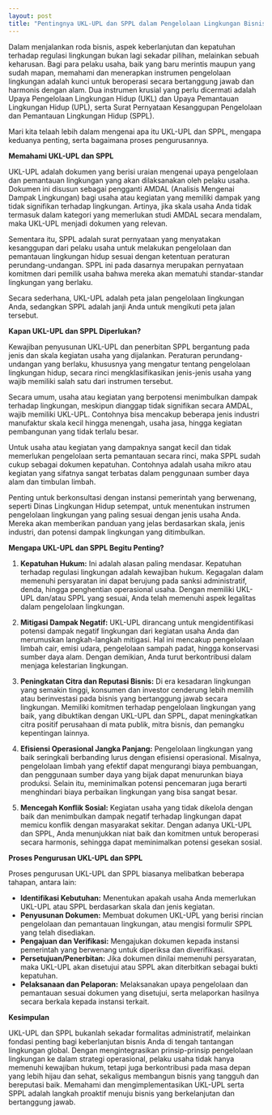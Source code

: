 ```yaml
---
layout: post
title: "Pentingnya UKL-UPL dan SPPL dalam Pengelolaan Lingkungan Bisnis Anda"
---
```


Dalam menjalankan roda bisnis, aspek keberlanjutan dan kepatuhan terhadap regulasi lingkungan bukan lagi sekadar pilihan, melainkan sebuah keharusan. Bagi para pelaku usaha, baik yang baru merintis maupun yang sudah mapan, memahami dan menerapkan instrumen pengelolaan lingkungan adalah kunci untuk beroperasi secara bertanggung jawab dan harmonis dengan alam. Dua instrumen krusial yang perlu dicermati adalah Upaya Pengelolaan Lingkungan Hidup (UKL) dan Upaya Pemantauan Lingkungan Hidup (UPL), serta Surat Pernyataan Kesanggupan Pengelolaan dan Pemantauan Lingkungan Hidup (SPPL).

Mari kita telaah lebih dalam mengenai apa itu UKL-UPL dan SPPL, mengapa keduanya penting, serta bagaimana proses pengurusannya.

**Memahami UKL-UPL dan SPPL**

UKL-UPL adalah dokumen yang berisi uraian mengenai upaya pengelolaan dan pemantauan lingkungan yang akan dilaksanakan oleh pelaku usaha. Dokumen ini disusun sebagai pengganti AMDAL (Analisis Mengenai Dampak Lingkungan) bagi usaha atau kegiatan yang memiliki dampak yang tidak signifikan terhadap lingkungan. Artinya, jika skala usaha Anda tidak termasuk dalam kategori yang memerlukan studi AMDAL secara mendalam, maka UKL-UPL menjadi dokumen yang relevan.

Sementara itu, SPPL adalah surat pernyataan yang menyatakan kesanggupan dari pelaku usaha untuk melakukan pengelolaan dan pemantauan lingkungan hidup sesuai dengan ketentuan peraturan perundang-undangan. SPPL ini pada dasarnya merupakan pernyataan komitmen dari pemilik usaha bahwa mereka akan mematuhi standar-standar lingkungan yang berlaku.

Secara sederhana, UKL-UPL adalah peta jalan pengelolaan lingkungan Anda, sedangkan SPPL adalah janji Anda untuk mengikuti peta jalan tersebut.

**Kapan UKL-UPL dan SPPL Diperlukan?**

Kewajiban penyusunan UKL-UPL dan penerbitan SPPL bergantung pada jenis dan skala kegiatan usaha yang dijalankan. Peraturan perundang-undangan yang berlaku, khususnya yang mengatur tentang pengelolaan lingkungan hidup, secara rinci mengklasifikasikan jenis-jenis usaha yang wajib memiliki salah satu dari instrumen tersebut.

Secara umum, usaha atau kegiatan yang berpotensi menimbulkan dampak terhadap lingkungan, meskipun dianggap tidak signifikan secara AMDAL, wajib memiliki UKL-UPL. Contohnya bisa mencakup beberapa jenis industri manufaktur skala kecil hingga menengah, usaha jasa, hingga kegiatan pembangunan yang tidak terlalu besar.

Untuk usaha atau kegiatan yang dampaknya sangat kecil dan tidak memerlukan pengelolaan serta pemantauan secara rinci, maka SPPL sudah cukup sebagai dokumen kepatuhan. Contohnya adalah usaha mikro atau kegiatan yang sifatnya sangat terbatas dalam penggunaan sumber daya alam dan timbulan limbah.

Penting untuk berkonsultasi dengan instansi pemerintah yang berwenang, seperti Dinas Lingkungan Hidup setempat, untuk menentukan instrumen pengelolaan lingkungan yang paling sesuai dengan jenis usaha Anda. Mereka akan memberikan panduan yang jelas berdasarkan skala, jenis industri, dan potensi dampak lingkungan yang ditimbulkan.

**Mengapa UKL-UPL dan SPPL Begitu Penting?**

1.  **Kepatuhan Hukum:** Ini adalah alasan paling mendasar. Kepatuhan terhadap regulasi lingkungan adalah kewajiban hukum. Kegagalan dalam memenuhi persyaratan ini dapat berujung pada sanksi administratif, denda, hingga penghentian operasional usaha. Dengan memiliki UKL-UPL dan/atau SPPL yang sesuai, Anda telah memenuhi aspek legalitas dalam pengelolaan lingkungan.

2.  **Mitigasi Dampak Negatif:** UKL-UPL dirancang untuk mengidentifikasi potensi dampak negatif lingkungan dari kegiatan usaha Anda dan merumuskan langkah-langkah mitigasi. Hal ini mencakup pengelolaan limbah cair, emisi udara, pengelolaan sampah padat, hingga konservasi sumber daya alam. Dengan demikian, Anda turut berkontribusi dalam menjaga kelestarian lingkungan.

3.  **Peningkatan Citra dan Reputasi Bisnis:** Di era kesadaran lingkungan yang semakin tinggi, konsumen dan investor cenderung lebih memilih atau berinvestasi pada bisnis yang bertanggung jawab secara lingkungan. Memiliki komitmen terhadap pengelolaan lingkungan yang baik, yang dibuktikan dengan UKL-UPL dan SPPL, dapat meningkatkan citra positif perusahaan di mata publik, mitra bisnis, dan pemangku kepentingan lainnya.

4.  **Efisiensi Operasional Jangka Panjang:** Pengelolaan lingkungan yang baik seringkali berbanding lurus dengan efisiensi operasional. Misalnya, pengelolaan limbah yang efektif dapat mengurangi biaya pembuangan, dan penggunaan sumber daya yang bijak dapat menurunkan biaya produksi. Selain itu, meminimalkan potensi pencemaran juga berarti menghindari biaya perbaikan lingkungan yang bisa sangat besar.

5.  **Mencegah Konflik Sosial:** Kegiatan usaha yang tidak dikelola dengan baik dan menimbulkan dampak negatif terhadap lingkungan dapat memicu konflik dengan masyarakat sekitar. Dengan adanya UKL-UPL dan SPPL, Anda menunjukkan niat baik dan komitmen untuk beroperasi secara harmonis, sehingga dapat meminimalkan potensi gesekan sosial.

**Proses Pengurusan UKL-UPL dan SPPL**

Proses pengurusan UKL-UPL dan SPPL biasanya melibatkan beberapa tahapan, antara lain:

*   **Identifikasi Kebutuhan:** Menentukan apakah usaha Anda memerlukan UKL-UPL atau SPPL berdasarkan skala dan jenis kegiatan.
*   **Penyusunan Dokumen:** Membuat dokumen UKL-UPL yang berisi rincian pengelolaan dan pemantauan lingkungan, atau mengisi formulir SPPL yang telah disediakan.
*   **Pengajuan dan Verifikasi:** Mengajukan dokumen kepada instansi pemerintah yang berwenang untuk diperiksa dan diverifikasi.
*   **Persetujuan/Penerbitan:** Jika dokumen dinilai memenuhi persyaratan, maka UKL-UPL akan disetujui atau SPPL akan diterbitkan sebagai bukti kepatuhan.
*   **Pelaksanaan dan Pelaporan:** Melaksanakan upaya pengelolaan dan pemantauan sesuai dokumen yang disetujui, serta melaporkan hasilnya secara berkala kepada instansi terkait.

**Kesimpulan**

UKL-UPL dan SPPL bukanlah sekadar formalitas administratif, melainkan fondasi penting bagi keberlanjutan bisnis Anda di tengah tantangan lingkungan global. Dengan mengintegrasikan prinsip-prinsip pengelolaan lingkungan ke dalam strategi operasional, pelaku usaha tidak hanya memenuhi kewajiban hukum, tetapi juga berkontribusi pada masa depan yang lebih hijau dan sehat, sekaligus membangun bisnis yang tangguh dan bereputasi baik. Memahami dan mengimplementasikan UKL-UPL serta SPPL adalah langkah proaktif menuju bisnis yang berkelanjutan dan bertanggung jawab.
